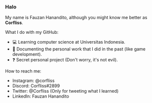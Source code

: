 ### Halo
My name is Fauzan Hanandito, although you might know me better as **Corfliss**.

What I do with my GitHub:
* 💻 Learning computer science at Universitas Indonesia.
* 📘 Documenting the personal work that I did in the past (like game development).
* ❓ Secret personal project (Don't worry, it's not evil).

How to reach me:
* Instagram: @corfliss
* Discord: Corfliss#2899
* Twitter: @Corfliss (Only for tweeting what I learned)
* LinkedIn: Fauzan Hanandito

<!---
Corfliss/Corfliss is a ✨ special ✨ repository because its `README.md` (this file) appears on your GitHub profile.
You can click the Preview link to take a look at your changes.
--->

